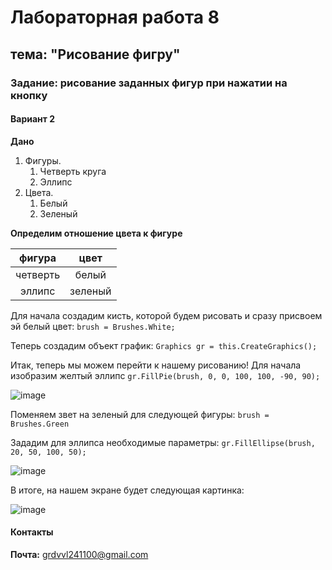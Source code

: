 Лабораторная работа 8
======================
тема: "Рисование фигру"
------------------------
### Задание: рисование заданных фигур при нажатии на кнопку

#### Вариант 2

**Дано**

1. Фигуры. 
   1. Четверть круга
   2. Эллипс
2. Цвета.
   1. Белый
   2. Зеленый

**Определим отношение цвета к фигуре**

|  фигура  |  цвет   |
|:--------:|:-------:|
| четверть |  белый  |
|  эллипс  | зеленый |

Для начала создадим кисть, которой будем рисовать и сразу присвоем эй белый цвет: `brush = Brushes.White;`

Теперь создадим объект график: `Graphics gr = this.CreateGraphics();`

Итак, теперь мы можем перейти к нашему рисованию! Для начала изобразим желтый эллипс `gr.FillPie(brush, 0, 0, 100, 100, -90, 90);`

![image](https://user-images.githubusercontent.com/118161199/222415363-438af73b-b69e-48a0-8690-6b9751c65553.png)

Поменяем звет на зеленый для следующей фигуры: `brush = Brushes.Green`

Зададим для эллипса необходимые параметры: `gr.FillEllipse(brush, 20, 50, 100, 50);`

![image](https://user-images.githubusercontent.com/118161199/222415617-aabb164d-c174-4e47-8d3c-ed150f161bf4.png)

В итоге, на нашем экране будет следующая картинка:

![image](https://user-images.githubusercontent.com/118161199/222415693-71602a01-5c94-4454-a964-b881de7053d0.png)

#### Контакты
**Почта:** <grdvvl241100@gmail.com>

